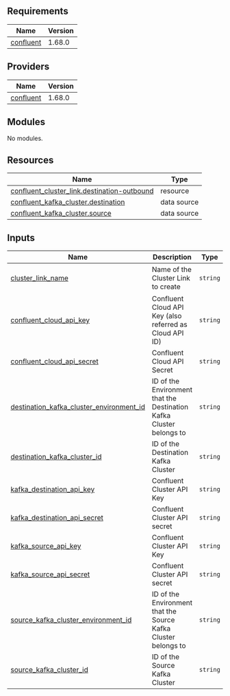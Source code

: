 ## Requirements

| Name | Version |
|------|---------|
| <a name="requirement_confluent"></a> [confluent](#requirement\_confluent) | 1.68.0 |

## Providers

| Name | Version |
|------|---------|
| <a name="provider_confluent"></a> [confluent](#provider\_confluent) | 1.68.0 |

## Modules

No modules.

## Resources

| Name | Type |
|------|------|
| [confluent_cluster_link.destination-outbound](https://registry.terraform.io/providers/confluentinc/confluent/1.68.0/docs/resources/cluster_link) | resource |
| [confluent_kafka_cluster.destination](https://registry.terraform.io/providers/confluentinc/confluent/1.68.0/docs/data-sources/kafka_cluster) | data source |
| [confluent_kafka_cluster.source](https://registry.terraform.io/providers/confluentinc/confluent/1.68.0/docs/data-sources/kafka_cluster) | data source |

## Inputs

| Name | Description | Type | Default | Required |
|------|-------------|------|---------|:--------:|
| <a name="input_cluster_link_name"></a> [cluster\_link\_name](#input\_cluster\_link\_name) | Name of the Cluster Link to create | `string` | `"destination-initiated-cluster-link-terraform"` | no |
| <a name="input_confluent_cloud_api_key"></a> [confluent\_cloud\_api\_key](#input\_confluent\_cloud\_api\_key) | Confluent Cloud API Key (also referred as Cloud API ID) | `string` | n/a | yes |
| <a name="input_confluent_cloud_api_secret"></a> [confluent\_cloud\_api\_secret](#input\_confluent\_cloud\_api\_secret) | Confluent Cloud API Secret | `string` | n/a | yes |
| <a name="input_destination_kafka_cluster_environment_id"></a> [destination\_kafka\_cluster\_environment\_id](#input\_destination\_kafka\_cluster\_environment\_id) | ID of the Environment that the Destination Kafka Cluster belongs to | `string` | n/a | yes |
| <a name="input_destination_kafka_cluster_id"></a> [destination\_kafka\_cluster\_id](#input\_destination\_kafka\_cluster\_id) | ID of the Destination Kafka Cluster | `string` | n/a | yes |
| <a name="input_kafka_destination_api_key"></a> [kafka\_destination\_api\_key](#input\_kafka\_destination\_api\_key) | Confluent Cluster API Key | `string` | n/a | yes |
| <a name="input_kafka_destination_api_secret"></a> [kafka\_destination\_api\_secret](#input\_kafka\_destination\_api\_secret) | Confluent Cluster API secret | `string` | n/a | yes |
| <a name="input_kafka_source_api_key"></a> [kafka\_source\_api\_key](#input\_kafka\_source\_api\_key) | Confluent Cluster API Key | `string` | n/a | yes |
| <a name="input_kafka_source_api_secret"></a> [kafka\_source\_api\_secret](#input\_kafka\_source\_api\_secret) | Confluent Cluster API secret | `string` | n/a | yes |
| <a name="input_source_kafka_cluster_environment_id"></a> [source\_kafka\_cluster\_environment\_id](#input\_source\_kafka\_cluster\_environment\_id) | ID of the Environment that the Source Kafka Cluster belongs to | `string` | n/a | yes |
| <a name="input_source_kafka_cluster_id"></a> [source\_kafka\_cluster\_id](#input\_source\_kafka\_cluster\_id) | ID of the Source Kafka Cluster | `string` | n/a | yes |
